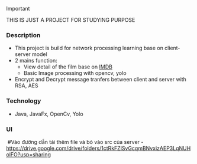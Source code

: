 > [!IMPORTANT]
> THIS IS JUST A PROJECT FOR STUDYING PURPOSE

### Description
  - This project is build for network processing learning base on client-server model
  - 2 mains function:
    - View detail of the film base on [IMDB](https://imdb.com)
    - Basic Image processing with opencv, yolo
  - Encrypt and Decrypt message tranfers between client and server with RSA, AES
### Technology
  - Java, JavaFx, OpenCv, Yolo
### UI
  ![]()
#Vào đường dẫn tải thêm file và bỏ vào src của server
-https://drive.google.com/drive/folders/1ctRkFZlSvGcqmBNvxizAEP3LqNUHolFO?usp=sharing

